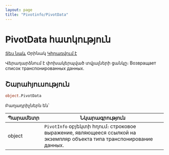 ```yaml
---
layout: page
title: "Pivotinfo/PivotData"
---
```


# PivotData հատկություն


[Տես նաև](../PivotInfo.md) Օրինակ [Կիրառվում է](../PivotInfo.md)


Վերադարձնում է փոխակերպված տվյալների ցանկը։ 
Возвращает список транспонированных данных.


## Շարահյուսություն

```vb
object.PivotData
```

Բաղադրիչներն են՝

| Պարամետր | Նկարագրություն |
|--|--|
| object | `PivotInfo` օբյեկտի հղում։ строковое выражение, являющееся ссылкой на экземпляр объекта типа транспонирование данных. |
